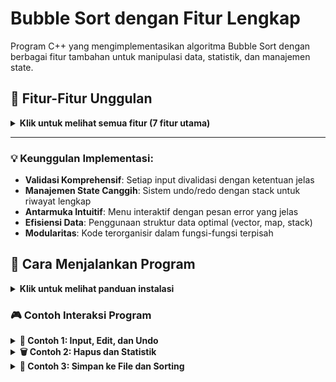 # Bubble Sort dengan Fitur Lengkap

Program C++ yang mengimplementasikan algoritma Bubble Sort dengan berbagai fitur tambahan untuk manipulasi data, statistik, dan manajemen state.

## 🌟 Fitur-Fitur Unggulan

<details>
  <summary><strong>Klik untuk melihat semua fitur (7 fitur utama)</strong></summary>
  
### 1. 📝 **Input Data**
- ✅ Menentukan jumlah nilai yang akan diinput
- ✅ Validasi range nilai (1-100)
- ✅ Deteksi dan penolakan duplikat
- 📌 *Memastikan data input valid dan unik sejak awal*

### 2. ✏️ **Edit Nilai**

- ✅ Memilih nilai berdasarkan indeks
- ✅ Validasi range nilai baru
- ✅ Pencegahan duplikat
- ✅ Update frekuensi otomatis
- 📌 _Modifikasi data yang aman dengan validasi lengkap_

### 3. 🗑️ **Hapus Nilai**

- ✅ Memilih nilai berdasarkan indeks
- ✅ Validasi indeks
- ✅ Update frekuensi otomatis
- ✅ Penanganan array kosong
- 📌 _Penghapusan data yang aman dengan notifikasi jelas_

### 4. 📊 **Statistik Lengkap**

- ✅ Jumlah nilai
- ✅ Nilai minimum
- ✅ Nilai maksimum
- ✅ Rata-rata
- ✅ Total nilai
- 📌 _Analisis data komprehensif dengan perhitungan otomatis_

### 5. 💾 **Simpan ke File**

- ✅ Memilih nama file
- ✅ Menyimpan jumlah nilai dan data nilai
- ✅ Validasi pembukaan file
- 📌 _Ekspor data yang mudah dengan format yang jelas_

### 6. ↩️ **Undo/Redo System**

- ✅ Undo untuk membatalkan operasi terakhir
- ✅ Redo untuk mengembalikan operasi yang di-undo
- ✅ Manajemen state dengan stack
- 📌 _Kontrol perubahan data dengan riwayat lengkap_

### 7. 🔄 **Sorting**

- ✅ Bubble Sort untuk mengurutkan nilai
- ✅ Menampilkan hasil sorting
- 📌 _Pengurutan data yang efisien dengan algoritma klasik_

</details>

---

### 💡 Keunggulan Implementasi:

- **Validasi Komprehensif**: Setiap input divalidasi dengan ketentuan jelas
- **Manajemen State Canggih**: Sistem undo/redo dengan stack untuk riwayat lengkap
- **Antarmuka Intuitif**: Menu interaktif dengan pesan error yang jelas
- **Efisiensi Data**: Penggunaan struktur data optimal (vector, map, stack)
- **Modularitas**: Kode terorganisir dalam fungsi-fungsi terpisah

## 🚀 Cara Menjalankan Program

<details>
  <summary><strong>Klik untuk melihat panduan instalasi</strong></summary>

### Prasyarat

- 💻 **Compiler C++** (salah satu):
  - `g++` (GCC)
  - `clang` (LLVM)
  - MSVC (Visual Studio)

### Langkah-langkah

1. 📁 **Simpan kode** ke file `bubble_sort.cpp`
2. ⚙️ **Compile program**:
   ```bash
   g++ -o bubble_sort bubble_sort.cpp -std=c++11
   ```
3. ▶️ Jalankan program
   ```bash
   ./bubble_sort
   ```
   atau di windows
   ```bash
   bubble_sort.exe
   ```

💡 Catatan: Pastikan compiler Anda mendukung C++11 atau lebih baru

</details>

### 🎮 Contoh Interaksi Program

<details>
  <summary><strong><strong>📝 Contoh 1: Input, Edit, dan Undo</strong></summary>
    
        Masukkan jumlah nilai yang akan diinput: 3
        Masukkan 3 nilai (1-100, tanpa duplikat):
        Nilai ke-1: 50
        Nilai ke-2: 30
        Nilai ke-3: 80

        Nilai yang sudah diinput:
        1: 50
        2: 30
        3: 80

        === MENU UTAMA ===
        1. Edit nilai
        2. Hapus nilai
        3. Tampilkan statistik
        4. Simpan data ke file
        5. Undo
        6. Redo
        7. Selesai dan sortir
        Pilihan Anda: 1

        Nilai yang sudah diinput:
        1: 50
        2: 30
        3: 80

        Masukkan indeks nilai yang ingin diedit (1-3): 2
        Masukkan nilai baru (1-100): 45
        ✅ Nilai berhasil diubah!

        Nilai yang sudah diinput:
        1: 50
        2: 45
        3: 80

        === MENU UTAMA ===
        1. Edit nilai
        2. Hapus nilai
        3. Tampilkan statistik
        4. Simpan data ke file
        5. Undo
        6. Redo
        7. Selesai dan sortir
        Pilihan Anda: 5
        ↩️ Undo berhasil!

        Nilai yang sudah diinput:
        1: 50
        2: 30
        3: 80

</details>

<details>
  <summary><strong>🗑️ Contoh 2: Hapus dan Statistik</strong></summary>

    Masukkan jumlah nilai yang akan diinput: 4
    Masukkan 4 nilai (1-100, tanpa duplikat):
    Nilai ke-1: 25
    Nilai ke-2: 60
    Nilai ke-3: 35
    Nilai ke-4: 80

    Nilai yang sudah diinput:
    1: 25
    2: 60
    3: 35
    4: 80

    === MENU UTAMA ===
    1. Edit nilai
    2. Hapus nilai
    3. Tampilkan statistik
    4. Simpan data ke file
    5. Undo
    6. Redo
    7. Selesai dan sortir
    Pilihan Anda: 2

    Nilai yang sudah diinput:
    1: 25
    2: 60
    3: 35
    4: 80

    Masukkan indeks nilai yang ingin dihapus (1-4): 2
    🗑️ Nilai 60 berhasil dihapus!

    Nilai yang sudah diinput:
    1: 25
    2: 35
    3: 80

    === MENU UTAMA ===
    1. Edit nilai
    2. Hapus nilai
    3. Tampilkan statistik
    4. Simpan data ke file
    5. Undo
    6. Redo
    7. Selesai dan sortir
    Pilihan Anda: 3

    === STATISTIK DATA ===
    📊 Jumlah nilai: 3
    ⬇️ Nilai minimum: 25
    ⬆️ Nilai maksimum: 80
    📈 Rata-rata: 46.6667
    🔢 Total nilai: 140

</details>

<details>
  <summary><strong>💾 Contoh 3: Simpan ke File dan Sorting</strong></summary>

    Masukkan jumlah nilai yang akan diinput: 3
    Masukkan 3 nilai (1-100, tanpa duplikat):
    Nilai ke-1: 40
    Nilai ke-2: 70
    Nilai ke-3: 55

    Nilai yang sudah diinput:
    1: 40
    2: 70
    3: 55

    === MENU UTAMA ===
    1. Edit nilai
    2. Hapus nilai
    3. Tampilkan statistik
    4. Simpan data ke file
    5. Undo
    6. Redo
    7. Selesai dan sortir
    Pilihan Anda: 4
    Masukkan nama file (contoh: data.txt): nilai.txt
    💾 Data berhasil disimpan ke nilai.txt

    === MENU UTAMA ===
    1. Edit nilai
    2. Hapus nilai
    3. Tampilkan statistik
    4. Simpan data ke file
    5. Undo
    6. Redo
    7. Selesai dan sortir
    Pilihan Anda: 7
    🔄 Mengurutkan data...

    Hasil setelah diurutkan:
    40 55 70

</details>
